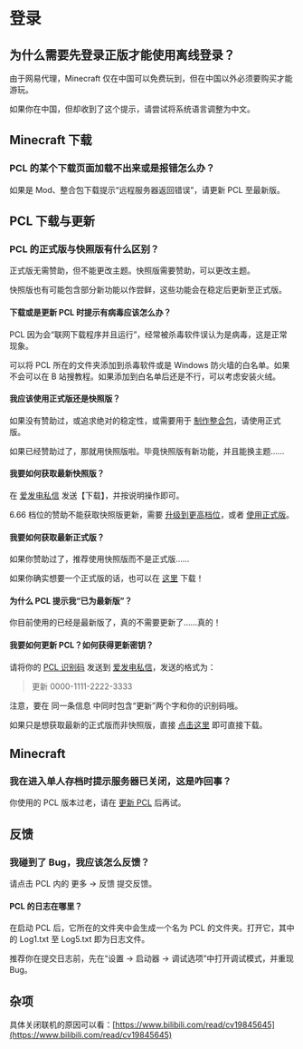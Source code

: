 # 登录

## 为什么需要先登录正版才能使用离线登录？

由于网易代理，Minecraft 仅在中国可以免费玩到，但在中国以外必须要购买才能游玩。

如果你在中国，但却收到了这个提示，请尝试将系统语言调整为中文。

## Minecraft 下载

### PCL 的某个下载页面加载不出来或是报错怎么办？

如果是 Mod、整合包下载提示“远程服务器返回错误”，请更新 PCL 至最新版。

## PCL 下载与更新

### PCL 的正式版与快照版有什么区别？

正式版无需赞助，但不能更改主题。快照版需要赞助，可以更改主题。

快照版也有可能包含部分新功能以作尝鲜，这些功能会在稳定后更新至正式版。

#### 下载或是更新 PCL 时提示有病毒应该怎么办？

PCL 因为会“联网下载程序并且运行”，经常被杀毒软件误认为是病毒，这是正常现象。

可以将 PCL 所在的文件夹添加到杀毒软件或是 Windows 防火墙的白名单。如果不会可以在 B 站搜教程。如果添加到白名单后还是不行，可以考虑安装火绒。

#### 我应该使用正式版还是快照版？

如果没有赞助过，或追求绝对的稳定性，或需要用于 [制作整合包](https://shimo.im/docs/qKPttVvXKqPD8YDC#anchor-1ZOM)，请使用正式版。

如果已经赞助过了，那就用快照版啦。毕竟快照版有新功能，并且能换主题……

#### 我要如何获取最新快照版？

在 [爱发电私信](https://afdian.com/message/df2dfad2960911e89c5252540025c377) 发送【下载】，并按说明操作即可。

6.66 档位的赞助不能获取快照版更新，需要 [升级到更高档位](https://shimo.im/docs/qKPttVvXKqPD8YDC#anchor-Dxel)，或者 [使用正式版](https://shimo.im/docs/qKPttVvXKqPD8YDC#anchor-rtt0)。

#### 我要如何获取最新正式版？

如果你赞助过了，推荐使用快照版而不是正式版……

如果你确实想要一个正式版的话，也可以在 [这里](https://afdian.com/p/0164034c016c11ebafcb52540025c377) 下载！

#### 为什么 PCL 提示我“已为最新版”？

你目前使用的已经是最新版了，真的不需要更新了……真的！

#### 我要如何更新 PCL？如何获得更新密钥？

请将你的 [PCL 识别码](https://shimo.im/docs/qKPttVvXKqPD8YDC#anchor-ZvAa) 发送到 [爱发电私信](https://afdian.com/message/df2dfad2960911e89c5252540025c377)，发送的格式为：

> 更新 0000-1111-2222-3333

注意，要在 同一条信息 中同时包含“更新”两个字和你的识别码哦。

如果只是想获取最新的正式版而非快照版，直接 [点击这里](https://afdian.com/p/0164034c016c11ebafcb52540025c377) 即可直接下载。

## Minecraft

### 我在进入单人存档时提示服务器已关闭，这是咋回事？

你使用的 PCL 版本过老，请在 [更新 PCL](https://shimo.im/docs/qKPttVvXKqPD8YDC#anchor-oTgb) 后再试。

## 反馈

### 我碰到了 Bug，我应该怎么反馈？

请点击 PCL 内的 更多 → 反馈 提交反馈。

#### PCL 的日志在哪里？

在启动 PCL 后，它所在的文件夹中会生成一个名为 PCL 的文件夹。打开它，其中的 Log1.txt 至 Log5.txt 即为日志文件。

推荐你在提交日志前，先在“设置 → 启动器 → 调试选项”中打开调试模式，并重现 Bug。

## 杂项

具体关闭联机的原因可以看：[https://www.bilibili.com/read/cv19845645](https://www.bilibili.com/read/cv19845645)


